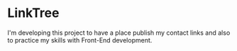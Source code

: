 # LinkTree
I'm developing this project to have a place publish my contact links and also to practice my skills with Front-End development.
